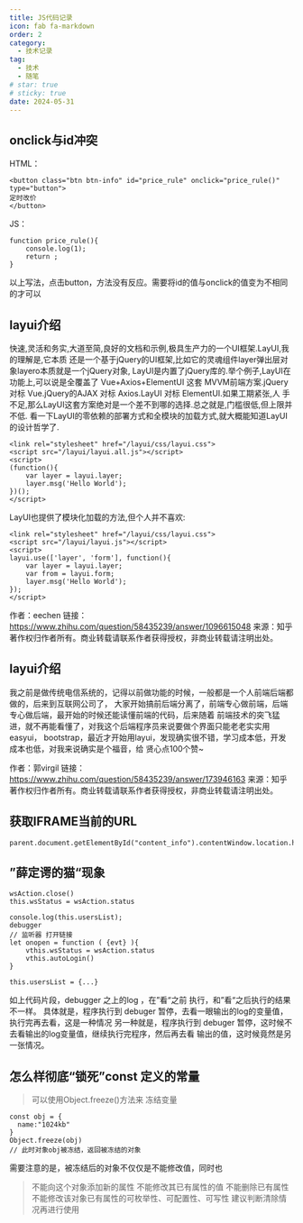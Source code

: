 ```yaml
---
title: JS代码记录
icon: fab fa-markdown
order: 2
category:
  - 技术记录
tag:
  - 技术
  - 随笔
# star: true
# sticky: true
date: 2024-05-31
---
```


## onclick与id冲突

HTML：
```
<button class="btn btn-info" id="price_rule" onclick="price_rule()" type="button">
定时改价
</button>
```
JS：
```
function price_rule(){
	console.log(1);
	return ;
}
```

以上写法，点击button，方法没有反应。需要将id的值与onclick的值变为不相同的才可以


## layui介绍

快速,灵活和务实,大道至简,良好的文档和示例,极具生产力的一个UI框架.LayUI,我的理解是,它本质
还是一个基于jQuery的UI框架,比如它的灵魂组件layer弹出层对象layero本质就是一个jQuery对象,
LayUI是内置了jQuery库的.举个例子,LayUI在功能上,可以说是全覆盖了 Vue+Axios+ElementUI 这套
MVVM前端方案.jQuery 对标 Vue.jQuery的AJAX 对标 Axios.LayUI 对标 ElementUI.如果工期紧张,人
手不足,那么LayUI这套方案绝对是一个差不到哪的选择.总之就是,门槛很低,但上限并不低.
看一下LayUI的零依赖的部署方式和全模块的加载方式,就大概能知道LayUI的设计哲学了.
```
<link rel="stylesheet" href="/layui/css/layui.css">
<script src="/layui/layui.all.js"></script>
<script>
(function(){
	var layer = layui.layer;
	layer.msg('Hello World');
})();
</script>
```
LayUI也提供了模块化加载的方法,但个人并不喜欢:
```
<link rel="stylesheet" href="/layui/css/layui.css">
<script src="/layui/layui.js"></script>
<script>
layui.use(['layer', 'form'], function(){
	var layer = layui.layer;
	var from = layui.form;
	layer.msg('Hello World');
});
</script>
```

作者：eechen
链接：https://www.zhihu.com/question/58435239/answer/1096615048
来源：知乎
著作权归作者所有。商业转载请联系作者获得授权，非商业转载请注明出处。


## layui介绍

我之前是做传统电信系统的，记得以前做功能的时候，一般都是一个人前端后端都做的，后来到互联网公司了，
大家开始搞前后端分离了，前端专心做前端，后端专心做后端，最开始的时候还能读懂前端的代码，后来随着
前端技术的突飞猛进，就不再能看懂了，对我这个后端程序员来说要做个界面只能老老实实用easyui，
bootstrap，最近才开始用layui，发现确实很不错，学习成本低，开发成本也低，对我来说确实是个福音，给
贤心点100个赞~

作者：郭virgil
链接：https://www.zhihu.com/question/58435239/answer/173946163
来源：知乎
著作权归作者所有。商业转载请联系作者获得授权，非商业转载请注明出处。


## 获取IFRAME当前的URL

```
parent.document.getElementById("content_info").contentWindow.location.href
```

## ”薛定谔的猫“现象
```
wsAction.close()
this.wsStatus = wsAction.status

console.log(this.usersList);
debugger
// 监听器 打开链接
let onopen = function ( {evt} ){
	vthis.wsStatus = wsAction.status
	vthis.autoLogin()
}

this.usersList = {...}
```
如上代码片段，debugger 之上的log ，在”看“之前 执行，和”看“之后执行的结果不一样。
具体就是，程序执行到 debuger 暂停，去看一眼输出的log的变量值，执行完再去看，这是一种情况
另一种就是，程序执行到 debuger 暂停，这时候不去看输出的log变量值，继续执行完程序，然后再去看
输出的值，这时候竟然是另一张情况。

## 怎么样彻底“锁死”const 定义的常量

> 可以使用Object.freeze()方法来 冻结变量
```
const obj = {
  name:"1024kb"
}
Object.freeze(obj)
// 此时对象obj被冻结，返回被冻结的对象
```

需要注意的是，被冻结后的对象不仅仅是不能修改值，同时也

> 不能向这个对象添加新的属性
> 不能修改其已有属性的值
> 不能删除已有属性
> 不能修改该对象已有属性的可枚举性、可配置性、可写性
建议判断清除情况再进行使用